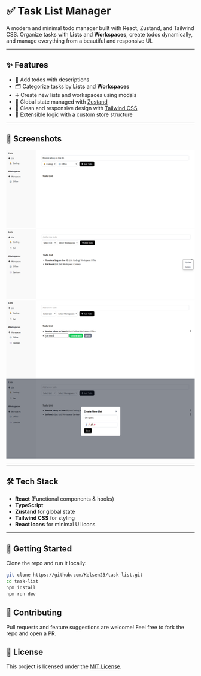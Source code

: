 # ✅ Task List Manager

A modern and minimal todo manager built with React, Zustand, and Tailwind CSS. Organize tasks with **Lists** and **Workspaces**, create todos dynamically, and manage everything from a beautiful and responsive UI.

---

## ✨ Features

- 📝 Add todos with descriptions
- 🗂️ Categorize tasks by **Lists** and **Workspaces**
- ➕ Create new lists and workspaces using modals
- 🧠 Global state managed with [Zustand](https://github.com/pmndrs/zustand)
- 🎨 Clean and responsive design with [Tailwind CSS](https://tailwindcss.com/)
- 💾 Extensible logic with a custom store structure

---

## 📸 Screenshots

![Screenshot 1](screenshots/screenshot-1.png)
![Screenshot 2](screenshots/screenshot-2.png)
![Screenshot 3](screenshots/screenshot-3.png)
![Screenshot 4](screenshots/screenshot-4.png)

---

## 🛠️ Tech Stack

- **React** (Functional components & hooks)
- **TypeScript**
- **Zustand** for global state
- **Tailwind CSS** for styling
- **React Icons** for minimal UI icons

---

## 🚀 Getting Started

Clone the repo and run it locally:

```bash
git clone https://github.com/Kelsen23/task-list.git
cd task-list
npm install
npm run dev
```

## 🤝 Contributing

Pull requests and feature suggestions are welcome! Feel free to fork the repo and open a PR.

## 📄 License

This project is licensed under the [MIT License](LICENSE).